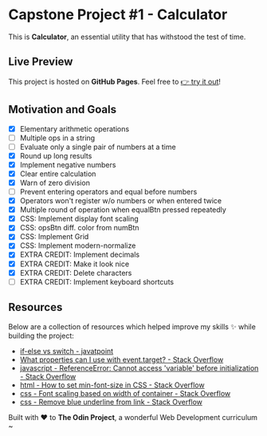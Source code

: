 # Capstone Project #1 - Calculator

This is **Calculator**, an essential utility that has withstood the test of time.

## Live Preview

This project is hosted on **GitHub Pages**. Feel free to [:point_right: try it out](https://raineedust.github.io/capstone-calculator/)!

## Motivation and Goals

- [x] Elementary arithmetic operations
- [ ] Multiple ops in a string
- [ ] Evaluate only a single pair of numbers at a time
- [x] Round up long results
- [x] Implement negative numbers
- [x] Clear entire calculation
- [x] Warn of zero division
- [ ] Prevent entering operators and equal before numbers
- [x] Operators won't register w/o numbers or when entered twice
- [x] Multiple round of operation when equalBtn pressed repeatedly
- [x] CSS: Implement display font scaling
- [x] CSS: opsBtn diff. color from numBtn
- [x] CSS: Implement Grid
- [x] CSS: Implement modern-normalize
- [x] EXTRA CREDIT: Implement decimals
- [x] EXTRA CREDIT: Make it look nice
- [x] EXTRA CREDIT: Delete characters
- [ ] EXTRA CREDIT: Implement keyboard shortcuts

## Resources

Below are a collection of resources which helped improve my skills :sparkles: while building the project:

- [if-else vs switch - javatpoint](https://www.javatpoint.com/if-else-vs-switch)
- [What properties can I use with event.target? - Stack Overflow](https://stackoverflow.com/questions/7723188/what-properties-can-i-use-with-event-target)
- [javascript - ReferenceError: Cannot access 'variable' before initialization - Stack Overflow](https://stackoverflow.com/questions/66976912/referenceerror-cannot-access-variable-before-initialization)
- [html - How to set min-font-size in CSS - Stack Overflow](https://stackoverflow.com/questions/23984629/how-to-set-min-font-size-in-css)
- [css - Font scaling based on width of container - Stack Overflow](https://stackoverflow.com/questions/16056591/font-scaling-based-on-width-of-container)
- [css - Remove blue underline from link - Stack Overflow](https://stackoverflow.com/questions/2789703/remove-blue-underline-from-link)

Built with :heart: to **The Odin Project**, a wonderful Web Development curriculum ~
